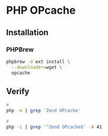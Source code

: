# PHP OPcache

## Installation

### PHPBrew

```sh
phpbrew -d ext install \
  --downloader=wget \
  opcache
```

## Verify

```sh
#
php -m | grep 'Zend OPcache'

#
php -i | grep '^Zend OPcache$' -A 41
```
